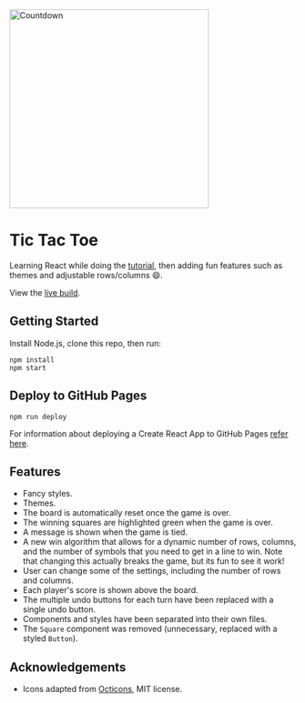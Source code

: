 <div>
  <img alt="Countdown" src="https://crazytim.github.io/tic-tac-toe/img/repo-thumbnail.jpg" width=350px />
  <br>
</div>

# Tic Tac Toe

Learning React while doing the [tutorial](https://reactjs.org/tutorial/tutorial.html), then adding fun features such as themes and adjustable rows/columns :smile:.

View the [live build](https://crazytim.github.io/tic-tac-toe).

## Getting Started

Install Node.js, clone this repo, then run:

```
npm install
npm start
```

## Deploy to GitHub Pages

```
npm run deploy
```

For information about deploying a Create React App to GitHub Pages [refer here](https://create-react-app.dev/docs/deployment/#github-pages).

## Features

- Fancy styles.
- Themes.
- The board is automatically reset once the game is over.
- The winning squares are highlighted green when the game is over.
- A message is shown when the game is tied.
- A new win algorithm that allows for a dynamic number of rows, columns, and the number of symbols that you need to get in a line to win. Note that changing this actually breaks the game, but its fun to see it work!
- User can change some of the settings, including the number of rows and columns.
- Each player's score is shown above the board.
- The multiple undo buttons for each turn have been replaced with a single undo button.
- Components and styles have been separated into their own files.
- The `Square` component was removed (unnecessary, replaced with a styled `Button`).

## Acknowledgements
- Icons adapted from [Octicons](https://github.com/primer/octicons), MIT license.
